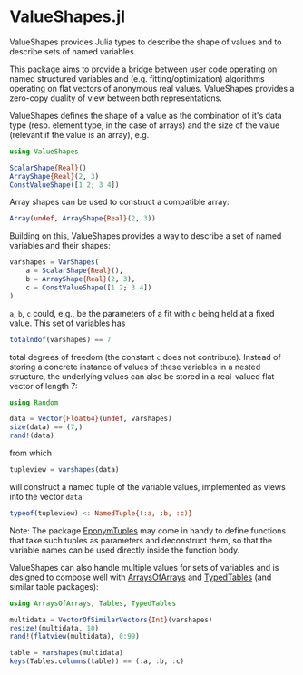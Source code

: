 # ValueShapes.jl

ValueShapes provides Julia types to describe the shape of values and
to describe sets of named variables.

This package aims to provide a bridge between user code operating on named
structured variables and (e.g. fitting/optimization) algorithms operating on
flat vectors of anonymous real values. ValueShapes provides a zero-copy
duality of view between both representations.

ValueShapes defines the shape of a value as the combination of it's data
type (resp. element type, in the case of arrays) and the size of the value
(relevant if the value is an array), e.g.

```julia
using ValueShapes

ScalarShape{Real}()
ArrayShape{Real}(2, 3)
ConstValueShape([1 2; 3 4])
```

Array shapes can be used to construct a compatible array:

```julia
Array(undef, ArrayShape{Real}(2, 3))
```

Building on this, ValueShapes provides a way to describe a set of
named variables and their shapes:

```julia
varshapes = VarShapes(
    a = ScalarShape{Real}(),
    b = ArrayShape{Real}(2, 3),
    c = ConstValueShape([1 2; 3 4])
)
```

`a`, `b`, `c` could, e.g., be the parameters of a fit with `c` being held at
a fixed value. This set of variables has

```julia
totalndof(varshapes) == 7
```

total degrees of freedom (the constant `c` does not contribute). Instead of
storing a concrete instance of values of these variables in a nested
structure, the underlying values can also be stored in a real-valued flat
vector of length 7:

```julia
using Random

data = Vector{Float64}(undef, varshapes)
size(data) == (7,)
rand!(data)
```

from which

```julia
tupleview = varshapes(data)
```

will construct a named tuple of the variable values, implemented as views
into the vector `data`:

```julia
typeof(tupleview) <: NamedTuple{(:a, :b, :c)}
```

Note: The package [EponymTuples](https://github.com/tpapp/EponymTuples.jl)
may come in handy to define functions that take such tuples as
parameters and deconstruct them, so that the variable names can be used
directly inside the function body.

ValueShapes can also handle multiple values for sets of variables and
is designed to compose well with
[ArraysOfArrays](https://github.com/oschulz/ArraysOfArrays.jl) and
[TypedTables](https://github.com/FugroRoames/TypedTables.jl)
(and similar table packages):

```julia
using ArraysOfArrays, Tables, TypedTables

multidata = VectorOfSimilarVectors{Int}(varshapes)
resize!(multidata, 10)
rand!(flatview(multidata), 0:99)

table = varshapes(multidata)
keys(Tables.columns(table)) == (:a, :b, :c)
```
